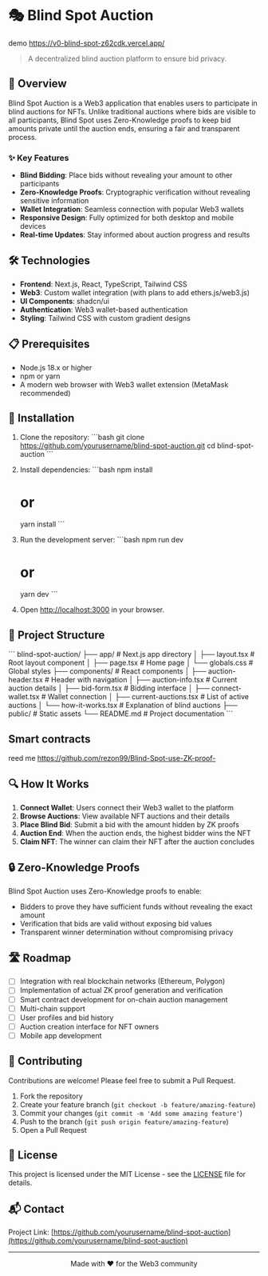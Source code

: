 # 🎭 Blind Spot Auction

demo https://v0-blind-spot-z62cdk.vercel.app/

> A decentralized blind auction platform to ensure bid privacy.

## 🚀 Overview

Blind Spot Auction is a Web3 application that enables users to participate in blind auctions for NFTs. Unlike traditional auctions where bids are visible to all participants, Blind Spot uses Zero-Knowledge proofs to keep bid amounts private until the auction ends, ensuring a fair and transparent process.

### ✨ Key Features

- **Blind Bidding**: Place bids without revealing your amount to other participants
- **Zero-Knowledge Proofs**: Cryptographic verification without revealing sensitive information
- **Wallet Integration**: Seamless connection with popular Web3 wallets
- **Responsive Design**: Fully optimized for both desktop and mobile devices
- **Real-time Updates**: Stay informed about auction progress and results

## 🛠️ Technologies

- **Frontend**: Next.js, React, TypeScript, Tailwind CSS
- **Web3**: Custom wallet integration (with plans to add ethers.js/web3.js)
- **UI Components**: shadcn/ui
- **Authentication**: Web3 wallet-based authentication
- **Styling**: Tailwind CSS with custom gradient designs

## 📋 Prerequisites

- Node.js 18.x or higher
- npm or yarn
- A modern web browser with Web3 wallet extension (MetaMask recommended)

## 🔧 Installation

1. Clone the repository:
   \`\`\`bash
   git clone https://github.com/yourusername/blind-spot-auction.git
   cd blind-spot-auction
   \`\`\`

2. Install dependencies:
   \`\`\`bash
   npm install
   # or
   yarn install
   \`\`\`

3. Run the development server:
   \`\`\`bash
   npm run dev
   # or
   yarn dev
   \`\`\`

4. Open [http://localhost:3000](http://localhost:3000) in your browser.

## 📁 Project Structure

\`\`\`
blind-spot-auction/
├── app/                  # Next.js app directory
│   ├── layout.tsx        # Root layout component
│   ├── page.tsx          # Home page
│   └── globals.css       # Global styles
├── components/           # React components
│   ├── auction-header.tsx    # Header with navigation
│   ├── auction-info.tsx      # Current auction details
│   ├── bid-form.tsx          # Bidding interface
│   ├── connect-wallet.tsx    # Wallet connection
│   ├── current-auctions.tsx  # List of active auctions
│   └── how-it-works.tsx      # Explanation of blind auctions
├── public/               # Static assets
└── README.md             # Project documentation
\`\`\`

## Smart contracts
reed me https://github.com/rezon99/Blind-Spot-use-ZK-proof-

## 🔍 How It Works

1. **Connect Wallet**: Users connect their Web3 wallet to the platform
2. **Browse Auctions**: View available NFT auctions and their details
3. **Place Blind Bid**: Submit a bid with the amount hidden by ZK proofs
4. **Auction End**: When the auction ends, the highest bidder wins the NFT
5. **Claim NFT**: The winner can claim their NFT after the auction concludes

## 🔒 Zero-Knowledge Proofs

Blind Spot Auction uses Zero-Knowledge proofs to enable:

- Bidders to prove they have sufficient funds without revealing the exact amount
- Verification that bids are valid without exposing bid values
- Transparent winner determination without compromising privacy

## 🛣️ Roadmap

- [ ] Integration with real blockchain networks (Ethereum, Polygon)
- [ ] Implementation of actual ZK proof generation and verification
- [ ] Smart contract development for on-chain auction management
- [ ] Multi-chain support
- [ ] User profiles and bid history
- [ ] Auction creation interface for NFT owners
- [ ] Mobile app development

## 🤝 Contributing

Contributions are welcome! Please feel free to submit a Pull Request.

1. Fork the repository
2. Create your feature branch (`git checkout -b feature/amazing-feature`)
3. Commit your changes (`git commit -m 'Add some amazing feature'`)
4. Push to the branch (`git push origin feature/amazing-feature`)
5. Open a Pull Request

## 📄 License

This project is licensed under the MIT License - see the [LICENSE](LICENSE) file for details.

## 📬 Contact

Project Link: [https://github.com/yourusername/blind-spot-auction](https://github.com/yourusername/blind-spot-auction)

---

<p align="center">Made with ❤️ for the Web3 community</p>
